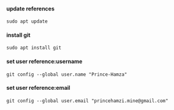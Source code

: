 #### update references
```
sudo apt update
```

#### install git
```
sudo apt install git
```

#### set user reference:username
```
git config --global user.name "Prince-Hamza"
```

#### set user reference:email
```
git config --global user.email "princehamzi.mine@gmail.com"
```
